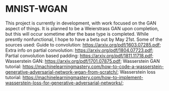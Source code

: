 # MNIST-WGAN
This project is currently in development, with work focused on the GAN aspect of things. It is planned to be a Weierstrass GAN upon completion, but this will occur sometime after the base type is completed. While presntly nonfunctional, I hope to have a beta out by May 21st.
Some of the sources used:
Guide to convolution: https://arxiv.org/pdf/1603.07285.pdf;
Extra info on partial convolution: https://arxiv.org/pdf/1804.07723.pdf;
Partial convolution based padding: https://arxiv.org/pdf/1811.11718.pdf;
Wasserstein GAN: https://arxiv.org/pdf/1701.07875.pdf;
Wasserstein GAN tutorial: https://machinelearningmastery.com/how-to-code-a-wasserstein-generative-adversarial-network-wgan-from-scratch/;
Wasserstein loss tutorial: https://machinelearningmastery.com/how-to-implement-wasserstein-loss-for-generative-adversarial-networks/;
